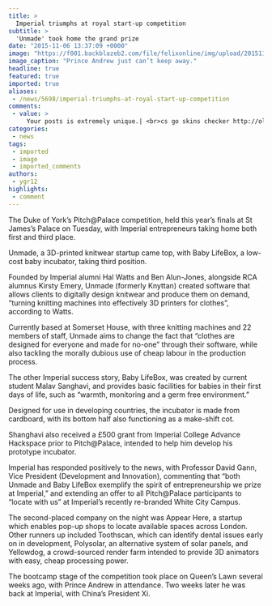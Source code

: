 ```yaml
---
title: >
  Imperial triumphs at royal start-up competition
subtitle: >
  'Unmade' took home the grand prize
date: "2015-11-06 13:37:09 +0000"
image: "https://f001.backblazeb2.com/file/felixonline/img/upload/201511061336-ygr12-princetiny2.jpg"
image_caption: "Prince Andrew just can’t keep away."
headline: true
featured: true
imported: true
aliases:
 - /news/5698/imperial-triumphs-at-royal-start-up-competition
comments:
 - value: >
     Your posts is extremely unique.| <br>cs go skins checker http://oliveelvira-blog.wallinside.com/
categories:
 - news
tags:
 - imported
 - image
 - imported_comments
authors:
 - ygr12
highlights:
 - comment
---
```


The Duke of York’s Pitch@Palace competition, held this year’s finals at St James’s Palace on Tuesday, with Imperial entrepreneurs taking home both first and third place.

Unmade, a 3D-printed knitwear startup came top, with Baby LifeBox, a low-cost baby incubator, taking third position.

Founded by Imperial alumni Hal Watts and Ben Alun-Jones, alongside RCA alumnus Kirsty Emery, Unmade (formerly Knyttan) created software that allows clients to digitally design knitwear and produce them on demand, “turning knitting machines into effectively 3D printers for clothes”, according to Watts.

Currently based at Somerset House, with three knitting machines and 22 members of staff, Unmade aims to change the fact that “clothes are designed for everyone and made for no-one” through their software, while also tackling the morally dubious use of cheap labour in the production process.

The other Imperial success story, Baby LifeBox, was created by current student Malav Sanghavi, and provides basic facilities for babies in their first days of life, such as “warmth, monitoring and a germ free environment.”

Designed for use in developing countries, the incubator is made from cardboard, with its bottom half also functioning as a make-shift cot.

Shanghavi also received a £500 grant from Imperial College Advance Hackspace prior to Pitch@Palace, intended to help him develop his prototype incubator.

Imperial has responded positively to the news, with Professor David Gann, Vice President (Development and Innovation), commenting that “both Unmade and Baby LifeBox exemplify the spirit of entrepreneurship we prize at Imperial,” and extending an offer to all Pitch@Palace participants to “locate with us” at Imperial’s recently re-branded White City Campus.

The second-placed company on the night was Appear Here, a startup which enables pop-up shops to locate available spaces across London. Other runners up included Toothscan, which can identify dental issues early on in development, Polysolar, an alternative system of solar panels, and Yellowdog, a crowd-sourced render farm intended to provide 3D animators with easy, cheap processing power.

The bootcamp stage of the competition took place on Queen’s Lawn several weeks ago, with Prince Andrew in attendance. Two weeks later he was back at Imperial, with China’s President Xi.
